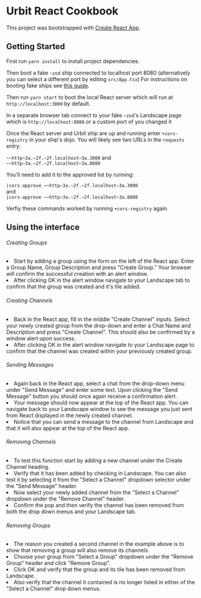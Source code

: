 # Urbit React Cookbook

This project was bootstrapped with [Create React App](https://github.com/facebook/create-react-app).

## Getting Started

First run `yarn install` to install project dependencies.

Then boot a fake `~zod` ship connected to localhost port 8080 (alternatively you can select a different port by editing `src/App.tsx`) For instructions on booting fake ships see [this guide](https://github.com/timlucmiptev/gall-guide/blob/62f4647b614dc201796204a0214629375a1a56bb/workflow.md).

Then run `yarn start` to boot the local React server which will run at `http://localhost:3000` by default.

In a separate browser tab connect to your fake `~zod`'s Landscape page which is `http://localhost:8080` or a custom port of you changed it

Once the React server and Urbit ship are up and running enter `+cors-registry` in your ship's dojo. You will likely see two URLs in the `requests` entry:

`~~http~3a.~2f.~2f.localhost~3a.3000`
and
`~~http~3a.~2f.~2f.localhost~3a.8080`

You'll need to add it to the approved list by running:

`|cors-approve ~~http~3a.~2f.~2f.localhost~3a.3000`<br>
and<br>
`|cors-approve ~~http~3a.~2f.~2f.localhost~3a.8080`<br>

Verfiy these commands worked by running `+cors-registry` again.

## Using the interface

###### Creating Groups

<li>Start by adding a group using the form on the left of the React app. Enter a Group Name, Group Description and press "Create Group." Your browser will confirm the successful creation with an alert window.<br>
<li>After clicking OK in the alert window navigate to your Landscape tab to confirm that the group was created and it's tile added.<br>

###### Creating Channels

<li>Back in the React app, fill in the middle "Create Channel" inputs. Select your newly created group from the drop-down and enter a Chat Name and Description and press "Create Channel". This should also be confirmed by a window alert upon success.<br>
<li>After clicking OK in the alert window navigate to your Landscape page to confirm that the channel was created within your previously created group.<br>

###### Sending Messages

<li>Again back in the React app, select a chat from the drop-down menu under "Send Message" and enter some text. Upon clicking the "Send Message" button you should once again receive a confirmation alert.<br>
<li>Your message should now appear at the top of the React app. You can navigate back to your Landscape window to see the message you just sent from React displayed in the newly created channel.<br>
<li>Notice that you can send a message to the channel from Landscape and that it will also appear at the top of the React app.<br>

###### Removing Channels

<li>To test this function start by adding a new channel under the Create Channel heading.<br>
<li>Verify that it has been added by checking in Landscape. You can also test it by selecting it from the "Select a Channel" dropdown selector under the "Send Message" header.<br>
<li>Now select your newly added channel from the "Select a Channel" dropdown under the "Remove Channel" header.<br>
<li>Confirm the pop and then verify the channel has been removed from both the drop down menus and your Landscape tab.<br>

###### Removing Groups

<li>The reason you created a second channel in the example above is to show that removing a group will also remove its channels.<br>
<li>Choose your group from "Select a Group" dropdown under the "Remove Group" header and click "Remove Group".<br>
<li>Click OK and verify that the group and its tile has been removed from Landscape.<br>
<li>Also verify that the channel it contained is no longer listed in either of the "Select a Channel" drop down menus.<br>
